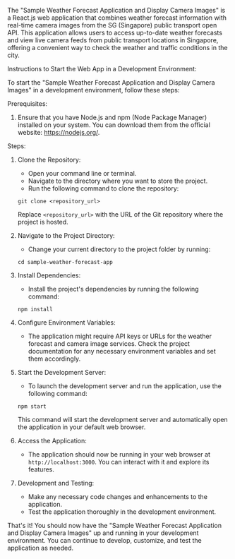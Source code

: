 The "Sample Weather Forecast Application and Display Camera Images" is a React.js web application that combines weather forecast information with real-time camera images from the SG (Singapore) public transport open API. This application allows users to access up-to-date weather forecasts and view live camera feeds from public transport locations in Singapore, offering a convenient way to check the weather and traffic conditions in the city.

Instructions to Start the Web App in a Development Environment:

To start the "Sample Weather Forecast Application and Display Camera Images" in a development environment, follow these steps:

Prerequisites:
1. Ensure that you have Node.js and npm (Node Package Manager) installed on your system. You can download them from the official website: https://nodejs.org/.

Steps:

1. Clone the Repository:
   - Open your command line or terminal.
   - Navigate to the directory where you want to store the project.
   - Run the following command to clone the repository:

   ```
   git clone <repository_url>
   ```

   Replace `<repository_url>` with the URL of the Git repository where the project is hosted.

2. Navigate to the Project Directory:
   - Change your current directory to the project folder by running:

   ```
   cd sample-weather-forecast-app
   ```

3. Install Dependencies:
   - Install the project's dependencies by running the following command:

   ```
   npm install
   ```

4. Configure Environment Variables:
   - The application might require API keys or URLs for the weather forecast and camera image services. Check the project documentation for any necessary environment variables and set them accordingly.

5. Start the Development Server:
   - To launch the development server and run the application, use the following command:

   ```
   npm start
   ```

   This command will start the development server and automatically open the application in your default web browser.

6. Access the Application:
   - The application should now be running in your web browser at `http://localhost:3000`. You can interact with it and explore its features.

7. Development and Testing:
   - Make any necessary code changes and enhancements to the application.
   - Test the application thoroughly in the development environment.

That's it! You should now have the "Sample Weather Forecast Application and Display Camera Images" up and running in your development environment. You can continue to develop, customize, and test the application as needed.